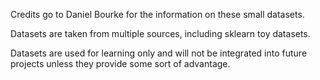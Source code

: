 Credits go to Daniel Bourke for the information on these small datasets.

Datasets are taken from multiple sources, including sklearn toy datasets.

Datasets are used for learning only and will not be integrated into future projects unless they provide some sort of advantage.
